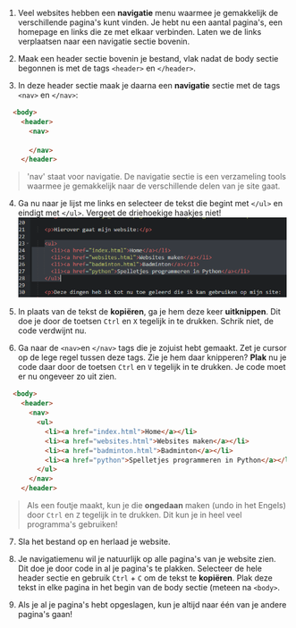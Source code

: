 1. Veel websites hebben een **navigatie** menu waarmee je gemakkelijk de verschillende pagina's kunt vinden. Je hebt nu een aantal pagina's, een homepage en links die ze met elkaar verbinden. Laten we de links verplaatsen naar een navigatie sectie bovenin.

2. Maak een header sectie bovenin je bestand, vlak nadat de body sectie begonnen is met de tags `<header>` en `</header>`. 

3. In deze header sectie maak je daarna een **navigatie** sectie met de tags `<nav>` en `</nav>`:
```html
  <body>
    <header>
      <nav>
      
      </nav>
    </header>
```
> 'nav' staat voor navigatie. De navigatie sectie is een verzameling tools waarmee je gemakkelijk naar de verschillende delen van je site gaat.

4. Ga nu naar je lijst me links en selecteer de tekst die begint met `</ul>` en eindigt met `</ul>`. Vergeet de driehoekige haakjes niet!
![](/assets/select_links.png)

5. In plaats van de tekst de **kopiëren**, ga je hem deze keer **uitknippen**. Dit doe je door de toetsen `Ctrl` en `X` tegelijk in te drukken. Schrik niet, de code verdwijnt nu.

6. Ga naar de `<nav>`en `</nav>` tags die je zojuist hebt gemaakt. Zet je cursor op de lege regel tussen deze tags. Zie je hem daar knipperen? **Plak** nu je code daar door de toetsen `Ctrl` en `V` tegelijk in te drukken. Je code moet er nu ongeveer zo uit zien.

```html
  <body>
    <header>
      <nav>
        <ul>
          <li><a href="index.html">Home</a></li>
          <li><a href="websites.html">Websites maken</a></li>
          <li><a href="badminton.html">Badminton</a></li>
          <li><a href="python">Spelletjes programmeren in Python</a></li>
        </ul>
      </nav>
    </header>
```
> Als een foutje maakt, kun je die **ongedaan** maken (undo in het Engels) door `Ctrl` en `Z` tegelijk in te drukken. Dit kun je in heel veel programma's gebruiken!

7. Sla het bestand op en herlaad je website. 

8. Je navigatiemenu wil je natuurlijk op alle pagina's van je website zien. Dit doe je door code in al je pagina's te plakken. Selecteer de hele header sectie en gebruik `Ctrl` + `C` om de tekst te **kopiëren**. Plak deze tekst in elke pagina in het begin van de body sectie (meteen na `<body>`.

 9. Als je al je pagina's hebt opgeslagen, kun je altijd naar één van je andere pagina's gaan! 